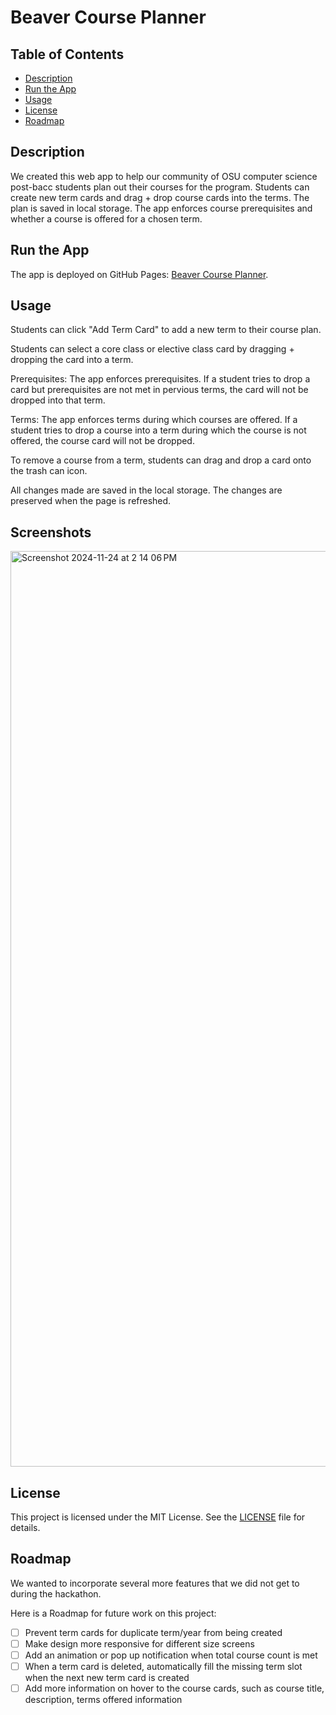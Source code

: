 # Beaver Course Planner

## Table of Contents

- [Description](#description)
- [Run the App](#run-the-app)
- [Usage](#usage)
- [License](#license)
- [Roadmap](#roadmap)

## Description

We created this web app to help our community of OSU computer science post-bacc students plan out their courses for the program.
Students can create new term cards and drag + drop course cards into the terms.
The plan is saved in local storage.
The app enforces course prerequisites and whether a course is offered for a chosen term.

## Run the App

The app is deployed on GitHub Pages: [Beaver Course Planner](https://evacgriffin.github.io/beaver-course-planner/).

## Usage

Students can click "Add Term Card" to add a new term to their course plan.

Students can select a core class or elective class card by dragging + dropping the card into a term.

Prerequisites: The app enforces prerequisites. If a student tries to drop a card but 
prerequisites are not met in pervious terms, the card will not be dropped into that term.

Terms: The app enforces terms during which courses are offered. If a student tries to drop a course into a term
during which the course is not offered, the course card will not be dropped.

To remove a course from a term, students can drag and drop a card onto the trash can icon.

All changes made are saved in the local storage. The changes are preserved when the page is refreshed.

## Screenshots
<img width="1465" alt="Screenshot 2024-11-24 at 2 14 06 PM" src="https://github.com/user-attachments/assets/257b4fe8-8ebe-46a2-a733-30dd3c3b3382">

## License

This project is licensed under the MIT License. See the [LICENSE](LICENSE) file for details.

## Roadmap

We wanted to incorporate several more features that we did not get to during the hackathon.

Here is a Roadmap for future work on this project:

- [ ] Prevent term cards for duplicate term/year from being created   
- [ ] Make design more responsive for different size screens
- [ ] Add an animation or pop up notification when total course count is met
- [ ] When a term card is deleted, automatically fill the missing term slot when the next new term card is created
- [ ] Add more information on hover to the course cards, such as course title, description, terms offered information
